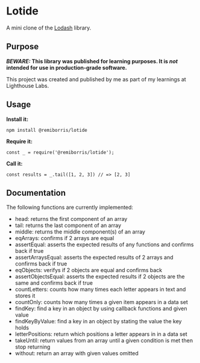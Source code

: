 # Lotide

A mini clone of the [Lodash](https://lodash.com) library.

## Purpose

**_BEWARE:_ This library was published for learning purposes. It is _not_ intended for use in production-grade software.**

This project was created and published by me as part of my learnings at Lighthouse Labs.

## Usage

**Install it:**

`npm install @remiborris/lotide`

**Require it:**

`const _ = require('@remiborris/lotide');`

**Call it:**

`const results = _.tail([1, 2, 3]) // => [2, 3]`

## Documentation

The following functions are currently implemented:

- head: returns the first component of an array
- tail: returns the last component of an array
- middle: returns the middle component(s) of an array
- eqArrays: confirms if 2 arrays are equal
- assertEqual: asserts the expected results of any functions and confirms back if true
- assertArraysEqual: asserts the expected results of 2 arrays and confirms back if true
- eqObjects: verifys if 2 objects are equal and confirms back
- assertObjectsEqual: asserts the expected results if 2 objects are the same and confirms back if true
- countLetters: counts how many times each letter appears in text and stores it
- countOnly: counts how many times a given item appears in a data set
- findKey: find a key in an object by using callback functions and given value
- findKeyByValue: find a key in an object by stating the value the key holds
- letterPositions: return which positions a letter appears in in a data set
- takeUntil: return values from an array until a given condition is met then stop returning
- without: return an array with given values omitted